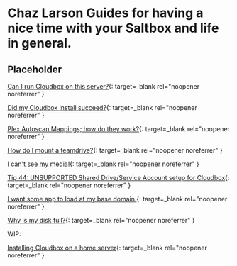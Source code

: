 # Chaz Larson Guides for having a nice time with your Saltbox and life in general.

## Placeholder

[Can I run Cloudbox on this server?](https://docs.google.com/document/d/11nf-a8ILxrpxgjFZ9Vg38bPt_lGSWrglNrrCzgA7hFw/edit?usp=sharing){: target=_blank rel="noopener noreferrer" }

[Did my Cloudbox install succeed?](https://docs.google.com/document/d/1V32gkFVoQvMd_H0tu4tJTQYZlWFK5h9JWPDVO0WYNA4/edit?usp=sharing){: target=_blank rel="noopener noreferrer" }

[Plex Autoscan Mappings; how do they work?](https://docs.google.com/document/d/1ivstRv4ViQ-MWatXa1Hk0t1NuYSWCiE-Y0zsepDTzT4/edit?usp=sharing){: target=_blank rel="noopener noreferrer" }

[How do I mount a teamdrive?](https://docs.google.com/document/d/1D2E7ez7_zkC_5yycI8ARf8Yn1PRsDMMw03l6E-QNwq4/edit?usp=sharing){: target=_blank rel="noopener noreferrer" }

[I can't see my media!](https://docs.google.com/document/d/1XRcHCmR3alrvkpwoky52ANixkVTBrXYj3OMoYqOQFmA/edit?usp=sharing){: target=_blank rel="noopener noreferrer" }

[Tip 44: UNSUPPORTED Shared Drive/Service Account setup for Cloudbox](https://docs.google.com/document/d/1LdyXb5AyqV8_A_CFeOp9DE0SkhXPEn3VPQhPJVOdUv0/edit?usp=sharing){: target=_blank rel="noopener noreferrer" }

[I want some app to load at my base domain.](https://docs.google.com/document/d/1X6pZ2PktId7cGxukUQ56ObiJvrpHm5QS8Mx20reKiTY/edit?usp=sharing){: target=_blank rel="noopener noreferrer" }

[Why is my disk full?](https://docs.google.com/document/d/14AKLWXmoAsmXHApxelwG_fzvOSsG5Sma1gg_uX06aWQ/edit?usp=sharing){: target=_blank rel="noopener noreferrer" }

WIP:

[Installing Cloudbox on a home server](https://docs.google.com/document/d/1lYWKSYqDgy6V5xnfGwUbvZimAOf25GdLPPdC4V3TilQ/edit?usp=sharing){: target=_blank rel="noopener noreferrer" }
